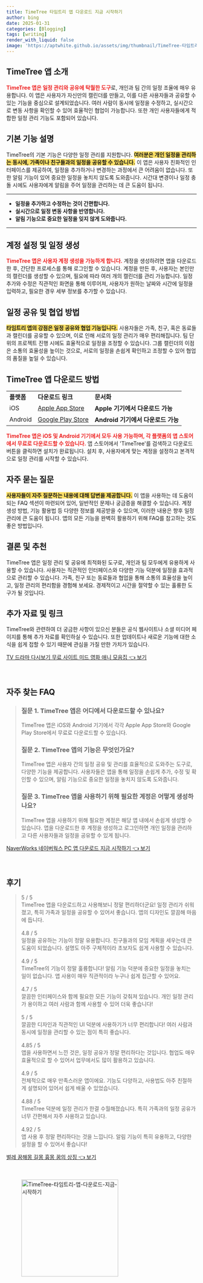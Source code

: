 ```yaml
---
title: TimeTree 타임트리 앱 다운로드 지금 시작하기
author: bing
date: 2025-01-31
categories: [Blogging]
tags: [writing]
render_with_liquid: false
image: 'https://aptwhite.github.io/assets/img/thumbnail/TimeTree-타임트리-앱-다운로드-지금-시작하기.webp'
---
```



<h2 id='TimeTree 앱 소개'>TimeTree 앱 소개</h2>

<p><b><span style="color: #ee2323;">TimeTree 앱은 일정 관리와 공유에 탁월한 도구</span></b>로, 개인과 팀 간의 일정 조율에 매우 유용합니다. 이 앱은 사용자가 자신만의 캘린더를 만들고, 이를 다른 사용자들과 공유할 수 있는 기능을 중심으로 설계되었습니다. 여러 사람이 동시에 일정을 수정하고, 실시간으로 변동 사항을 확인할 수 있어 효율적인 협업이 가능합니다. 또한 개인 사용자들에게 적합한 일정 관리 기능도 포함되어 있습니다.</p>

<h2 id='기본 기능 설명'>기본 기능 설명</h2>

<p>TimeTree의 기본 기능은 다양한 일정 관리를 지원합니다. <b><span style="background-color: #ffe066;">여러분은 개인 일정을 관리하는 동시에, 가족이나 친구들과의 일정을 공유할 수 있습니다.</span></b> 이 앱은 사용자 친화적인 인터페이스를 제공하여, 일정을 추가하거나 변경하는 과정에서 큰 어려움이 없습니다. 또한 알림 기능이 있어 중요한 일정을 놓치지 않도록 도와줍니다. 시간대 변경이나 일정 충돌 시에도 사용자에게 알림을 주어 일정을 관리하는 데 큰 도움이 됩니다.</p>

<hr />

<ul>
    <li><b>일정을 추가하고 수정하는 것이 간편합니다.</b></li>
    <li><b>실시간으로 일정 변동 사항을 반영합니다.</b></li>
    <li><b>알림 기능으로 중요한 일정을 잊지 않게 도와줍니다.</b></li>
</ul>

<hr />

<h2 id='계정 설정 및 일정 생성'>계정 설정 및 일정 생성</h2>

<p><b><span style="color: #ee2323;">TimeTree 앱은 사용자 계정 생성을 가능하게 합니다.</span></b> 계정을 생성하려면 앱을 다운로드한 후, 간단한 프로세스를 통해 로그인할 수 있습니다. 계정을 만든 후, 사용자는 본인만의 캘린더를 생성할 수 있으며, 필요에 따라 여러 개의 캘린더를 관리 가능합니다. 일정 추가와 수정은 직관적인 화면을 통해 이루어져, 사용자가 원하는 날짜와 시간에 일정을 입력하고, 필요한 경우 세부 정보를 추가할 수 있습니다.</p>

<h2 id='일정 공유 및 협업 방법'>일정 공유 및 협업 방법</h2>

<p><b><span style="background-color: #ffe066;">타임트리 앱의 강점은 일정 공유와 협업 기능입니다.</span></b> 사용자들은 가족, 친구, 혹은 동료들과 캘린더를 공유할 수 있으며, 이로 인해 서로의 일정 관리가 매우 편리해집니다. 팀 단위의 프로젝트 진행 시에도 효율적으로 일정을 조정할 수 있습니다. 그룹 캘린더의 이점은 소통의 효율성을 높이는 것으로, 서로의 일정을 손쉽게 확인하고 조정할 수 있어 협업의 품질을 높일 수 있습니다.</p>

<h2 id='TimeTree 앱 다운로드 방법'>TimeTree 앱 다운로드 방법</h2>

<table>
    <tr>
        <td><b>플랫폼</b></td>
        <td><b>다운로드 링크</b></td>
        <td><b>문서화</b></td>
    </tr>
    <tr>
        <td>iOS</td>
        <td><a href="https://apps.apple.com/app/timetree/id123456789">Apple App Store</a></td>
        <td><b>Apple 기기에서 다운로드 가능</b></td>
    </tr>
    <tr>
        <td>Android</td>
        <td><a href="https://play.google.com/store/apps/details?id=com.timetreeapp">Google Play Store</a></td>
        <td><b>Android 기기에서 다운로드 가능</b></td>
    </tr>
</table>

<p><b><span style="color: #ee2323;">TimeTree 앱은 iOS 및 Android 기기에서 모두 사용 가능하며, 각 플랫폼의 앱 스토어에서 무료로 다운로드할 수 있습니다.</span></b> 앱 스토어에서 'TimeTree'를 검색하고 다운로드 버튼을 클릭하면 설치가 완료됩니다. 설치 후, 사용자에게 맞는 계정을 설정하고 본격적으로 일정 관리를 시작할 수 있습니다.</p>

<h2 id='자주 묻는 질문'>자주 묻는 질문</h2>

<p><b><span style="background-color: #ffe066;">사용자들이 자주 질문하는 내용에 대해 답변을 제공합니다.</span></b> 이 앱을 사용하는 데 도움이 되는 FAQ 섹션이 마련되어 있어, 일반적인 문제나 궁금증을 해결할 수 있습니다. 계정 생성 방법, 기능 활용법 등 다양한 정보를 제공받을 수 있으며, 이러한 내용은 향후 일정 관리에 큰 도움이 됩니다. 앱의 모든 기능을 완벽히 활용하기 위해 FAQ를 참고하는 것도 좋은 방법입니다.</p>

<h2 id='결론 및 추천'>결론 및 추천</h2>

<p>TimeTree 앱은 일정 관리 및 공유에 최적화된 도구로, 개인과 팀 모두에게 유용하게 사용할 수 있습니다. 사용자는 직관적인 인터페이스와 다양한 기능 덕분에 일정을 효과적으로 관리할 수 있습니다. 가족, 친구 또는 동료들과 협업을 통해 소통의 효율성을 높이고, 일정 관리의 편리함을 경험해 보세요. 경제적이고 시간을 절약할 수 있는 훌륭한 도구가 될 것입니다.</p>

<h2 id='추가 자료 및 링크'>추가 자료 및 링크</h2>

<p>TimeTree와 관련하여 더 궁금한 사항이 있으신 분들은 공식 웹사이트나 소셜 미디어 페이지를 통해 추가 자료를 확인하실 수 있습니다. 또한 업데이트나 새로운 기능에 대한 소식을 쉽게 접할 수 있기 때문에 관심을 가질 만한 가치가 있습니다.</p>


<p><a class="click-button" title="TV 드라마 다시보기 무료 사이트 미드 영화 애니 모음집" href="https://aptwhite.github.io/posts/TV-%EB%93%9C%EB%9D%BC%EB%A7%88-%EB%8B%A4%EC%8B%9C%EB%B3%B4%EA%B8%B0-%EB%AC%B4%EB%A3%8C-%EC%82%AC%EC%9D%B4%ED%8A%B8-%EB%AF%B8%EB%93%9C-%EC%98%81%ED%99%94-%EC%95%A0%EB%8B%88-%EB%AA%A8%EC%9D%8C%EC%A7%91/" rel="dofollow">TV 드라마 다시보기 무료 사이트 미드 영화 애니 모음집 👈 보기</a></p><br>
<h2 id='자주_찾는_FAQ'>자주 찾는 FAQ</h2>
<div itemscope="" itemtype="https://schema.org/FAQPage"> 
<blockquote> 
<div itemscope="" itemprop="mainEntity" itemtype="https://schema.org/Question"> 
<h3 itemprop="name">질문 1. TimeTree 앱은 어디에서 다운로드할 수 있나요?</h3> 
<div itemscope="" itemprop="acceptedAnswer" itemtype="https://schema.org/Answer"> 
<span itemprop="text"> <p>TimeTree 앱은 iOS와 Android 기기에서 각각 Apple App Store와 Google Play Store에서 무료로 다운로드할 수 있습니다.</p> </span> 
</div> 
</div> 

<div itemscope="" itemprop="mainEntity" itemtype="https://schema.org/Question"> 
<h3 itemprop="name">질문 2. TimeTree 앱의 기능은 무엇인가요?</h3> 
<div itemscope="" itemprop="acceptedAnswer" itemtype="https://schema.org/Answer"> 
<span itemprop="text"> <p>TimeTree 앱은 사용자 간의 일정 공유 및 관리를 효율적으로 도와주는 도구로, 다양한 기능을 제공합니다. 사용자들은 앱을 통해 일정을 손쉽게 추가, 수정 및 확인할 수 있으며, 알림 기능으로 중요한 일정을 놓치지 않도록 도와줍니다.</p> </span> 
</div> 
</div> 

<div itemscope="" itemprop="mainEntity" itemtype="https://schema.org/Question"> 
<h3 itemprop="name">질문 3. TimeTree 앱을 사용하기 위해 필요한 계정은 어떻게 생성하나요?</h3> 
<div itemscope="" itemprop="acceptedAnswer" itemtype="https://schema.org/Answer"> 
<span itemprop="text"> <p>TimeTree 앱을 사용하기 위해 필요한 계정은 해당 앱 내에서 손쉽게 생성할 수 있습니다. 앱을 다운로드한 후 계정을 생성하고 로그인하면 개인 일정을 관리하고 다른 사용자들과 일정을 공유할 수 있게 됩니다.</p> </span> 
</div> 
</div> 
</blockquote> 
</div>
<p><a class="click-button" title="NaverWorks 네이버웍스 PC 앱 다운로드 지금 시작하기" href="https://aptwhite.github.io/posts/NaverWorks-%EB%84%A4%EC%9D%B4%EB%B2%84%EC%9B%8D%EC%8A%A4-PC-%EC%95%B1-%EB%8B%A4%EC%9A%B4%EB%A1%9C%EB%93%9C-%EC%A7%80%EA%B8%88-%EC%8B%9C%EC%9E%91%ED%95%98%EA%B8%B0/" rel="dofollow">NaverWorks 네이버웍스 PC 앱 다운로드 지금 시작하기 👈 보기</a></p><br>
<h2 id='후기'>후기</h2>
<div itemscope itemtype="https://schema.org/Product">
  <blockquote>
  <div itemprop="review" itemscope itemtype="https://schema.org/Review">
      <div itemprop="reviewRating" itemscope itemtype="https://schema.org/Rating"> <span itemprop="ratingValue">5</span> / <span itemprop="bestRating">5</span> </div>
      <span itemprop="reviewBody">TimeTree 앱을 다운로드하고 사용해보니 정말 편리하더군요! 일정 관리가 쉬워졌고, 특히 가족과 일정을 공유할 수 있어서 좋습니다. 앱의 디자인도 깔끔해 마음에 듭니다.</span>
  </div>
  <br>
  <div itemprop="review" itemscope itemtype="https://schema.org/Review">
      <div itemprop="reviewRating" itemscope itemtype="https://schema.org/Rating"> <span itemprop="ratingValue">4.8</span> / <span itemprop="bestRating">5</span> </div>
      <span itemprop="reviewBody">일정을 공유하는 기능이 정말 유용합니다. 친구들과의 모임 계획을 세우는데 큰 도움이 되었습니다. 설명도 아주 구체적이라 초보자도 쉽게 사용할 수 있습니다.</span>
  </div>
  <br>
  <div itemprop="review" itemscope itemtype="https://schema.org/Review">
      <div itemprop="reviewRating" itemscope itemtype="https://schema.org/Rating"> <span itemprop="ratingValue">4.9</span> / <span itemprop="bestRating">5</span> </div>
      <span itemprop="reviewBody">TimeTree의 기능이 정말 훌륭합니다! 알림 기능 덕분에 중요한 일정을 놓치는 일이 없습니다. 앱 사용이 매우 직관적이라 누구나 쉽게 접근할 수 있어요.</span>
  </div>
  <br>
  <div itemprop="review" itemscope itemtype="https://schema.org/Review">
      <div itemprop="reviewRating" itemscope itemtype="https://schema.org/Rating"> <span itemprop="ratingValue">4.7</span> / <span itemprop="bestRating">5</span> </div>
      <span itemprop="reviewBody">깔끔한 인터페이스와 함께 필요한 모든 기능이 갖춰져 있습니다. 개인 일정 관리가 용이하고 여러 사람과 함께 사용할 수 있어 더욱 좋습니다!</span>
  </div>
  <br>
  <div itemprop="review" itemscope itemtype="https://schema.org/Review">
      <div itemprop="reviewRating" itemscope itemtype="https://schema.org/Rating"> <span itemprop="ratingValue">5</span> / <span itemprop="bestRating">5</span> </div>
      <span itemprop="reviewBody">깔끔한 디자인과 직관적인 UI 덕분에 사용하기가 너무 편리합니다! 여러 사람과 동시에 일정을 관리할 수 있는 점이 특히 좋습니다.</span>
  </div>
  <br>
  <div itemprop="review" itemscope itemtype="https://schema.org/Review">
      <div itemprop="reviewRating" itemscope itemtype="https://schema.org/Rating"> <span itemprop="ratingValue">4.85</span> / <span itemprop="bestRating">5</span> </div>
      <span itemprop="reviewBody">앱을 사용하면서 느낀 것은, 일정 공유가 정말 편리하다는 것입니다. 협업도 매우 효율적으로 할 수 있어서 업무에서도 많이 활용하고 있습니다.</span>
  </div>
  <br>
  <div itemprop="review" itemscope itemtype="https://schema.org/Review">
      <div itemprop="reviewRating" itemscope itemtype="https://schema.org/Rating"> <span itemprop="ratingValue">4.9</span> / <span itemprop="bestRating">5</span> </div>
      <span itemprop="reviewBody">전체적으로 매우 만족스러운 앱이에요. 기능도 다양하고, 사용법도 아주 친절하게 설명되어 있어서 쉽게 배울 수 있었습니다.</span>
  </div>
  <br>
  <div itemprop="review" itemscope itemtype="https://schema.org/Review">
      <div itemprop="reviewRating" itemscope itemtype="https://schema.org/Rating"> <span itemprop="ratingValue">4.88</span> / <span itemprop="bestRating">5</span> </div>
      <span itemprop="reviewBody">TimeTree 덕분에 일정 관리가 한결 수월해졌습니다. 특히 가족과의 일정 공유가 너무 간편해서 자주 사용하고 있습니다.</span>
  </div>
  <br>
  <div itemprop="review" itemscope itemtype="https://schema.org/Review">
      <div itemprop="reviewRating" itemscope itemtype="https://schema.org/Rating"> <span itemprop="ratingValue">4.92</span> / <span itemprop="bestRating">5</span> </div>
      <span itemprop="reviewBody">앱 사용 후 정말 편리하다는 것을 느낍니다. 알림 기능이 특히 유용하고, 다양한 설정을 할 수 있어서 좋습니다!</span>
  </div>
  </blockquote>
</div>
<p><a class="click-button" title="벌레 꿈해몽 길몽 흉몽 꿈의 상징" href="https://aptwhite.github.io/posts/%EB%B2%8C%EB%A0%88-%EA%BF%88%ED%95%B4%EB%AA%BD-%EA%B8%B8%EB%AA%BD-%ED%9D%89%EB%AA%BD-%EA%BF%88%EC%9D%98-%EC%83%81%EC%A7%95/" rel="dofollow">벌레 꿈해몽 길몽 흉몽 꿈의 상징 👈 보기</a></p><br>
<figure class="image"><img src="https://aptwhite.github.io/assets/img/thumbnail/TimeTree-타임트리-앱-다운로드-지금-시작하기.webp" alt="TimeTree-타임트리-앱-다운로드-지금-시작하기" width="256" height="256"></figure>